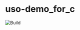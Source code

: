 # uso-demo_for_c

![Build](https://github.com/alexandruradovici/actions/workflows/verify.yml/badge.svg)

